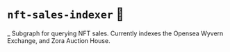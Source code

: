 # `nft-sales-indexer` 🧰

_ Subgraph for querying NFT sales. Currently indexes the Opensea Wyvern Exchange, and Zora Auction House.